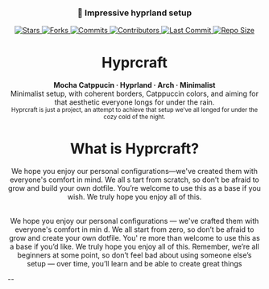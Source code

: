 <h3 align="center">🍂 Impressive hyprland setup</h3>

<p align="center">
  <a href="https://github.com/zephardev/hyprcraft/stargazers">
    <img src="https://img.shields.io/github/stars/zephardev/hyprcraft?style=for-the-badge&label=Stars&labelColor=1e1e2e&color=cba6f7&logo=starship&logoColor=white" alt="Stars" />
  </a>
  <a href="https://github.com/zephardev/hyprcraft/network/members">
    <img src="https://img.shields.io/github/forks/zephardev/hyprcraft?style=for-the-badge&label=Forks&labelColor=1e1e2e&color=eba0ac&logo=matrix&logoColor=white" alt="Forks" />
  </a>
  <a href="https://github.com/zephardev/hyprcraft/commits">
    <img src="https://img.shields.io/github/commit-activity/y/zephardev/hyprcraft?style=for-the-badge&label=Commits&labelColor=1e1e2e&color=f5c2e7&logo=nixos&logoColor=white" alt="Commits" />
  </a>
  <a href="https://github.com/zephardev/hyprcraft/graphs/contributors">
    <img src="https://img.shields.io/github/contributors/zephardev/hyprcraft?style=for-the-badge&label=Contributors&labelColor=1e1e2e&color=f9e2af&logo=openstack&logoColor=white" alt="Contributors" />
  </a>
  <a href="https://github.com/zephardev/hyprcraft/commits/master">
    <img src="https://img.shields.io/github/last-commit/zephardev/hyprcraft?style=for-the-badge&label=Last%20Commit&labelColor=1e1e2e&color=eba0ac&logo=codeberg&logoColor=white" alt="Last Commit" />
  </a>
  <a href="https://github.com/zephardev/hyprcraft">
    <img src="https://img.shields.io/github/repo-size/zephardev/hyprcraft?style=for-the-badge&label=Repo%20Size&labelColor=1e1e2e&color=f5c2e7&logo=appwrite&logoColor=white" alt="Repo Size" />
  </a>
</p>

<h1 align="center">Hyprcraft</h1>

<p align="center">
  <b>Mocha Catppucin · Hyprland · Arch · Minimalist</b> 
  <br>Minimalist setup, with coherent borders, Catppuccin colors, and aiming for that aesthetic everyone longs for under the rain.</br>
  <sub>Hyprcraft is just a project, an attempt to achieve that setup we've all longed for under the cozy cold of the night.</sub>
</p>
<h1 align="center">What is Hyprcraft?</h1>

<p align="center">
  We hope you enjoy our personal configurations—we've created them with everyone's comfort in mind. We all s
  tart from scratch, so don’t be afraid to grow and build your own   dotfile. You’re welcome to use this as a base if 
  you wish. We truly hope you enjoy all of this.
</p>
<p align="center">
  <br> We hope you enjoy our personal configurations — we've crafted them with everyone's comfort in min
  d. We all start from zero, so don’t be afraid to grow and create your own dotfile. You'
  re more than welcome to use this as a base if you’d like. We truly hope you enjoy all of this.
  Remember, we’re all beginners at some point, so don’t feel bad about using someone else’s setup
  — over time, you’ll learn and be able to create great things</br>
</p>

--
